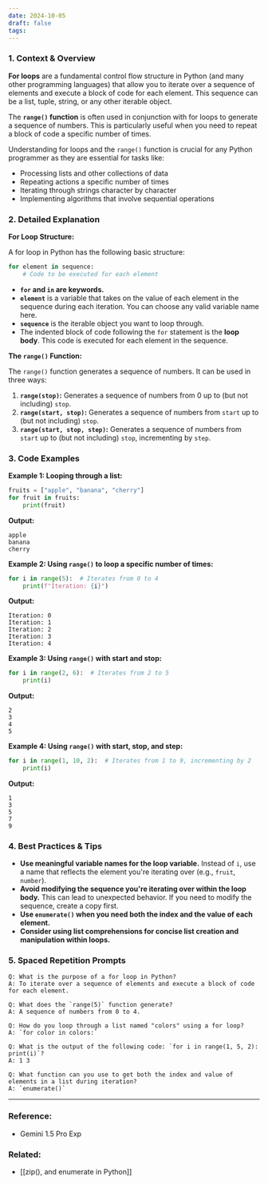 ```yaml
---
date: 2024-10-05
draft: false
tags:
---
```

### 1. Context & Overview

**For loops** are a fundamental control flow structure in Python (and many other programming languages) that allow you to iterate over a sequence of elements and execute a block of code for each element. This sequence can be a list, tuple, string, or any other iterable object.

The **`range()` function** is often used in conjunction with for loops to generate a sequence of numbers. This is particularly useful when you need to repeat a block of code a specific number of times.

Understanding for loops and the `range()` function is crucial for any Python programmer as they are essential for tasks like:

* Processing lists and other collections of data
* Repeating actions a specific number of times
* Iterating through strings character by character
* Implementing algorithms that involve sequential operations

### 2. Detailed Explanation

**For Loop Structure:**

A for loop in Python has the following basic structure:

```python
for element in sequence:
    # Code to be executed for each element
```

* **`for` and `in` are keywords.**
* **`element`** is a variable that takes on the value of each element in the sequence during each iteration. You can choose any valid variable name here.
* **`sequence`** is the iterable object you want to loop through.
* The indented block of code following the `for` statement is the **loop body**. This code is executed for each element in the sequence.

**The `range()` Function:**

The `range()` function generates a sequence of numbers. It can be used in three ways:

1. **`range(stop)`:** Generates a sequence of numbers from 0 up to (but not including) `stop`.
2. **`range(start, stop)`:** Generates a sequence of numbers from `start` up to (but not including) `stop`.
3. **`range(start, stop, step)`:** Generates a sequence of numbers from `start` up to (but not including) `stop`, incrementing by `step`.

### 3. Code Examples

**Example 1: Looping through a list:**

```python
fruits = ["apple", "banana", "cherry"]
for fruit in fruits:
    print(fruit)
```

**Output:**

```
apple
banana
cherry
```

**Example 2: Using `range()` to loop a specific number of times:**

```python
for i in range(5):  # Iterates from 0 to 4
    print(f"Iteration: {i}")
```

**Output:**

```
Iteration: 0
Iteration: 1
Iteration: 2
Iteration: 3
Iteration: 4
```

**Example 3: Using `range()` with start and stop:**

```python
for i in range(2, 6):  # Iterates from 2 to 5
    print(i)
```

**Output:**

```
2
3
4
5
```

**Example 4: Using `range()` with start, stop, and step:**

```python
for i in range(1, 10, 2):  # Iterates from 1 to 9, incrementing by 2
    print(i)
```

**Output:**

```
1
3
5
7
9
```

### 4. Best Practices & Tips

* **Use meaningful variable names for the loop variable.** Instead of `i`, use a name that reflects the element you're iterating over (e.g., `fruit`, `number`).
* **Avoid modifying the sequence you're iterating over within the loop body.** This can lead to unexpected behavior. If you need to modify the sequence, create a copy first.
* **Use `enumerate()` when you need both the index and the value of each element.**
* **Consider using list comprehensions for concise list creation and manipulation within loops.**

### 5. Spaced Repetition Prompts

```
Q: What is the purpose of a for loop in Python?
A: To iterate over a sequence of elements and execute a block of code for each element.

Q: What does the `range(5)` function generate?
A: A sequence of numbers from 0 to 4.

Q: How do you loop through a list named "colors" using a for loop?
A: `for color in colors:`

Q: What is the output of the following code: `for i in range(1, 5, 2): print(i)`?
A: 1 3

Q: What function can you use to get both the index and value of elements in a list during iteration?
A: `enumerate()`
```

---
### Reference:
- Gemini 1.5 Pro Exp

### Related:
- [[zip(), and enumerate in Python]]